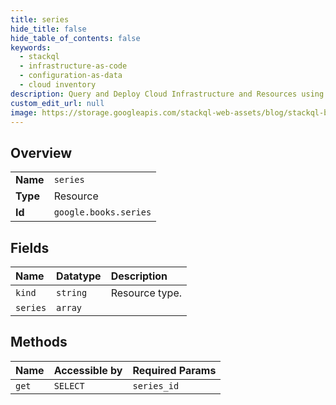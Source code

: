 ```yaml
---
title: series
hide_title: false
hide_table_of_contents: false
keywords:
  - stackql
  - infrastructure-as-code
  - configuration-as-data
  - cloud inventory
description: Query and Deploy Cloud Infrastructure and Resources using SQL
custom_edit_url: null
image: https://storage.googleapis.com/stackql-web-assets/blog/stackql-blog-post-featured-image.png
---
```

  
    

## Overview
<table><tbody>
<tr><td><b>Name</b></td><td><code>series</code></td></tr>
<tr><td><b>Type</b></td><td>Resource</td></tr>
<tr><td><b>Id</b></td><td><code>google.books.series</code></td></tr>
</tbody></table>

## Fields
| Name | Datatype | Description |
|:-----|:---------|:------------|
| `kind` | `string` | Resource type. |
| `series` | `array` |  |
## Methods
| Name | Accessible by | Required Params |
|:-----|:--------------|:----------------|
| `get` | `SELECT` | `series_id` |
